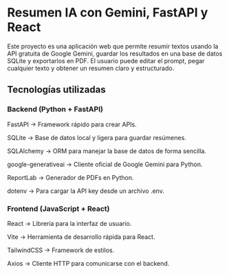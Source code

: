 # Resumen IA con Gemini, FastAPI y React

Este proyecto es una aplicación web que permite resumir textos usando la API gratuita de Google Gemini, guardar los resultados en una base de datos SQLite y exportarlos en PDF.
El usuario puede editar el prompt, pegar cualquier texto y obtener un resumen claro y estructurado.

## Tecnologías utilizadas
### Backend (Python + FastAPI)
FastAPI → Framework rápido para crear APIs.

SQLite → Base de datos local y ligera para guardar resúmenes.

SQLAlchemy → ORM para manejar la base de datos de forma sencilla.

google-generativeai → Cliente oficial de Google Gemini para Python.

ReportLab → Generador de PDFs en Python.

dotenv → Para cargar la API key desde un archivo .env.

### Frontend (JavaScript + React)
React → Librería para la interfaz de usuario.

Vite → Herramienta de desarrollo rápida para React.

TailwindCSS → Framework de estilos.

Axios → Cliente HTTP para comunicarse con el backend.


